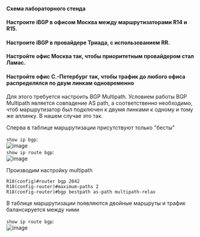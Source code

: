 #### Схема лабораторного стенда

#### Настроите iBGP в офисом Москва между маршрутизаторами R14 и R15.
#### Настроите iBGP в провайдере Триада, с использованием RR.
#### Настройте офис Москва так, чтобы приоритетным провайдером стал Ламас.
#### Настройте офис С.-Петербург так, чтобы трафик до любого офиса распределялся по двум линкам одновременно

Для этого требуется настроить BGP Multipath. Условием работы BGP Multipath является совпадение AS path, а соответственно необходимо, чтоб маршрутизатор был подключен к двумя линками к одному и тому же аплинку. В нашем случае это так.

Сперва в таблице маршрутизации присутствуют только "бесты"

`show ip bgp`:  
![image](https://github.com/user-attachments/assets/b280bb43-8429-469d-9a4d-fad10c8544e9)  
`show ip route bgp`:  
![image](https://github.com/user-attachments/assets/3f92dd3c-5488-492f-9a84-587902caae59)

Производим настройку multipath
```
R18(config)#router bgp 2042
R18(config-router)#maximum-paths 2
R18(config-router)#bgp bestpath as-path multipath-relax
```
В таблице маршрутизации появляются двойные маршруты и трафик балансируется между ними

`show ip route bgp`:  
![image](https://github.com/user-attachments/assets/ca6330bb-2ec0-4c9f-bc79-ed5f5355953d)
